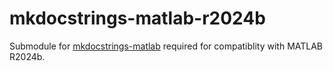 # mkdocstrings-matlab-r2024b

Submodule for [mkdocstrings-matlab](https://pypi.org/project/mkdocstrings-matlab/) required for compatiblity with MATLAB R2024b. 

